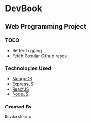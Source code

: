 # DevBook


## Web Programming Project

### TODO

- Better Logging
- Fetch Popular Github repos

### Technologies Used

- [MongoDB](https://www.mongodb.com/)
- [ExpressJS](https://expressjs.com/)
- [ReactJS](https://reactjs.org/)
- [NodeJS](https://nodejs.org/en/)

### Created By

    Devdarshan A

